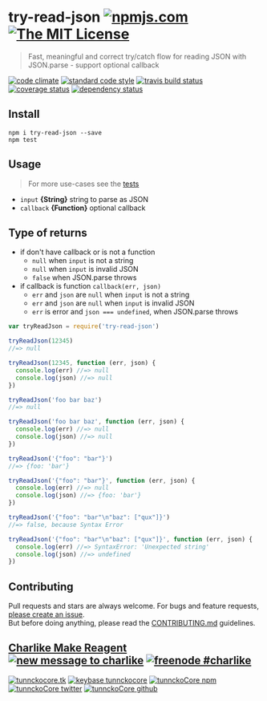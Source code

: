 # try-read-json [![npmjs.com][npmjs-img]][npmjs-url] [![The MIT License][license-img]][license-url] 

> Fast, meaningful and correct try/catch flow for reading JSON with JSON.parse - support optional callback

[![code climate][codeclimate-img]][codeclimate-url] [![standard code style][standard-img]][standard-url] [![travis build status][travis-img]][travis-url] [![coverage status][coveralls-img]][coveralls-url] [![dependency status][david-img]][david-url]


## Install
```
npm i try-read-json --save
npm test
```


## Usage
> For more use-cases see the [tests](./test.js)

- `input` **{String}** string to parse as JSON
- `callback` **{Function}** optional callback

## Type of returns
- if don't have callback or is not a function
  + `null` when `input` is not a string
  + `null` when `input` is invalid JSON
  + `false` when JSON.parse throws
- if callback is function `callback(err, json)`
  + `err` and `json` are `null` when `input` is not a string
  + `err` and `json` are `null` when `input` is invalid JSON
  + `err` is error and `json === undefined`, when JSON.parse throws

```js
var tryReadJson = require('try-read-json')

tryReadJson(12345)
//=> null

tryReadJson(12345, function (err, json) {
  console.log(err) //=> null
  console.log(json) //=> null
})

tryReadJson('foo bar baz')
//=> null

tryReadJson('foo bar baz', function (err, json) {
  console.log(err) //=> null
  console.log(json) //=> null
})

tryReadJson('{"foo": "bar"}')
//=> {foo: 'bar'}

tryReadJson('{"foo": "bar"}', function (err, json) {
  console.log(err) //=> null
  console.log(json) //=> {foo: 'bar'}
})

tryReadJson('{"foo": "bar"\n"baz": ["qux"]}')
//=> false, because Syntax Error

tryReadJson('{"foo": "bar"\n"baz": ["qux"]}', function (err, json) {
  console.log(err) //=> SyntaxError: 'Unexpected string'
  console.log(json) //=> undefined
})
```


## Contributing

Pull requests and stars are always welcome. For bugs and feature requests, [please create an issue](https://github.com/tunnckoCore/try-read-json/issues/new).  
But before doing anything, please read the [CONTRIBUTING.md](./CONTRIBUTING.md) guidelines.


## [Charlike Make Reagent](http://j.mp/1stW47C) [![new message to charlike][new-message-img]][new-message-url] [![freenode #charlike][freenode-img]][freenode-url]

[![tunnckocore.tk][author-www-img]][author-www-url] [![keybase tunnckocore][keybase-img]][keybase-url] [![tunnckoCore npm][author-npm-img]][author-npm-url] [![tunnckoCore twitter][author-twitter-img]][author-twitter-url] [![tunnckoCore github][author-github-img]][author-github-url]


[npmjs-url]: https://www.npmjs.com/package/try-read-json
[npmjs-img]: https://img.shields.io/npm/v/try-read-json.svg?label=try-read-json

[license-url]: https://github.com/tunnckoCore/try-read-json/blob/master/LICENSE.md
[license-img]: https://img.shields.io/badge/license-MIT-blue.svg


[codeclimate-url]: https://codeclimate.com/github/tunnckoCore/try-read-json
[codeclimate-img]: https://img.shields.io/codeclimate/github/tunnckoCore/try-read-json.svg

[travis-url]: https://travis-ci.org/tunnckoCore/try-read-json
[travis-img]: https://img.shields.io/travis/tunnckoCore/try-read-json.svg

[coveralls-url]: https://coveralls.io/r/tunnckoCore/try-read-json
[coveralls-img]: https://img.shields.io/coveralls/tunnckoCore/try-read-json.svg

[david-url]: https://david-dm.org/tunnckoCore/try-read-json
[david-img]: https://img.shields.io/david/dev/tunnckoCore/try-read-json.svg

[standard-url]: https://github.com/feross/standard
[standard-img]: https://img.shields.io/badge/code%20style-standard-brightgreen.svg


[author-www-url]: http://www.tunnckocore.tk
[author-www-img]: https://img.shields.io/badge/www-tunnckocore.tk-fe7d37.svg

[keybase-url]: https://keybase.io/tunnckocore
[keybase-img]: https://img.shields.io/badge/keybase-tunnckocore-8a7967.svg

[author-npm-url]: https://www.npmjs.com/~tunnckocore
[author-npm-img]: https://img.shields.io/badge/npm-~tunnckocore-cb3837.svg

[author-twitter-url]: https://twitter.com/tunnckoCore
[author-twitter-img]: https://img.shields.io/badge/twitter-@tunnckoCore-55acee.svg

[author-github-url]: https://github.com/tunnckoCore
[author-github-img]: https://img.shields.io/badge/github-@tunnckoCore-4183c4.svg

[freenode-url]: http://webchat.freenode.net/?channels=charlike
[freenode-img]: https://img.shields.io/badge/freenode-%23charlike-5654a4.svg

[new-message-url]: https://github.com/tunnckoCore/messages
[new-message-img]: https://img.shields.io/badge/send%20me-message-green.svg
